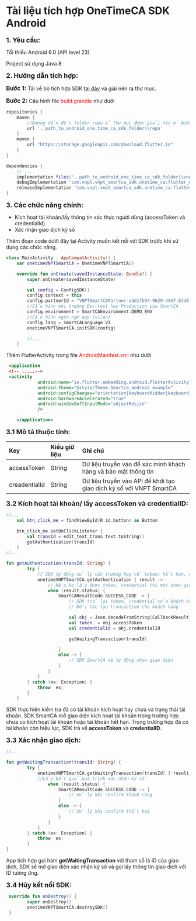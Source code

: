 <h1>Tài liệu tích hợp OneTimeCA SDK Android</h1>	


<font size="4"> **1. Yêu cầu:**</font>

Tối thiểu Android 6.0 (API level 23)

Project sử dụng Java 8

<font size="4"> **2. Hướng dẫn tích hợp:**</font>

<font size="3">**Bước 1:**</font> Tải về bộ tích hợp SDK [tại dây](https://github.com/VNPTSmartCA/android_one_time_ca_sdk/releases) và giải nén ra thư mục.

<font size="3">**Bước 2:**</font> Cấu hình file <span style="color:red"> build.grandle</span> như dưới



```gradle
repositories {
    maven {
        //Đường dẫn đến folder repo ở thư mục được giải nén ở bước 1
        url '..path_to_android_one_time_ca_sdk_folder\\repo'
    }
    maven {
        url "https://storage.googleapis.com/download.flutter.io"
    }
}

dependencies {
    // ...
    implementation files('..path_to_android_one_time_ca_sdk_folder\\onetimeca_vnpt_smartca_library.aar')
    debugImplementation 'com.vnpt.vnpt_smartca_sdk.onetime_ca:flutter_debug:1.0'
    releaseImplementation 'com.vnpt.vnpt_smartca_sdk.onetime_ca:flutter_release:1.0'
}
```
<font size="4"> **3. Các chức năng chính:**</font>

* Kích hoạt tài khoản/lấy thông tin xác thực người dùng (accessToken và credentialId)
* Xác nhận giao dịch ký số


Thêm đoạn code dưới đây tại Activity muốn kết nối với SDK trước khi sử dụng các chức năng.
```Kotlin
class MainActivity : AppCompatActivity() {
    var onetimeVNPTSmartCA = OnetimeVNPTSmartCA()

    override fun onCreate(savedInstanceState: Bundle?) {
        super.onCreate(savedInstanceState)

        val config = ConfigSDK()
        config.context = this
        config.partnerId = "VNPTSmartCAPartner-add1fb94-9629-4947-b7d8-f2671b04c747"
        //Cấu hình môi trường Dev-test hay Production cùa SmartCA
        config.environment = SmartCAEnvironment.DEMO_ENV
        //Cấu hình ngôn ngữ app (vi/en)
        config.lang = SmartCALanguage.VI
        onetimeVNPTSmartCA.initSDK(config)

        //....
    }
```

Thêm FlutterActivity trong file  <span style="color:red"> AndroidManifest.xml</span> như dưới

```xml
 <application
 <!-- .....-->
 <activity
            android:name="io.flutter.embedding.android.FlutterActivity"
            android:theme="@style/Theme.Smartca_android_example"
            android:configChanges="orientation|keyboardHidden|keyboard|screenSize|locale|layoutDirection|fontScale|screenLayout|density|uiMode"
            android:hardwareAccelerated="true"
            android:windowSoftInputMode="adjustResize"
            />

    </application>

```
<font size="4"> **3.1 Mô tả thuộc tính:**</font>

| Key       |      Kiểu giữ liệu      |  Ghi chú |
|:--------------|:-------------|:------|
| accessToken     |  String | Dữ liệu truyền vào để xác minh khách hàng và bảo mật thông tin|
| creadentialId     |    String   |   Dữ liệu truyền vào API để khởi tạo giao dịch ký số với VNPT SmartCA |


<font size="4"> **3.2 Kích hoạt tài khoản/ lấy accessToken và credentialID:**</font>

```Kotlin
//...
    val btn_click_me = findViewById(R.id.button) as Button

    btn_click_me.setOnClickListener {
        val transId = edit_text_trans.text.toString()
        getAuthentication(transId)
    }
//...

fun getAuthentication(transId: String) {
        try {
            // SDK tự động xử lý các trường hợp về token: hết hạn, chưa kích hoạt,...
            onetimeVNPTSmartCA.getAuthentication { result ->
                // Nếu ko lấy được token, credential thì mới show giao diện
                when (result.status) {
                    SmartCAResultCode.SUCCESS_CODE -> {
                        // SDK trả lại token, credential của khách hàng
                        // Đối tác tạo transaction cho khách hàng

                        val obj = Json.decodeFromString(CallbackResult.serializer(), result.data.toString())
                        val token  = obj.accessToken
                        val credentialId = obj.credentialId

                        getWaitingTransaction(transId)

                    }
                    else -> {
                        // SDK SmartCA sẽ tự động show giao diện
                    }
                }
            }
        } catch (ex: Exception) {
            throw  ex;
        }
    }
```

SDK thực hiện kiểm tra đã có tài khoản kích hoạt hay chưa và trạng thái tài khoản. SDK SmartCA mở giao diện kích hoạt tài khoản trong trường hợp chưa co kích hoạt tài khoản hoặc tài khoản hết hạn. Trong trường hợp đã có tài khoản còn hiệu lực, SDK trả về **accessToken** và **credentialID**.

<font size="4"> **3.3 Xác nhận giao dịch:**</font>

```Kotlin
//...

fun getWaitingTransaction(transId: String) {
        try {
            onetimeVNPTSmartCA.getWaitingTransaction(transId) { result ->
            //Lấy kết quả quá trình xác nhận ký số
                when (result.status) {
                    SmartCAResultCode.SUCCESS_CODE -> {
                        // Xử lý khi confirm thành công
                    }
                    else -> {
                        // Xử lý khi confirm thất bại
                    }
                }
            }
        } catch (ex: Exception) {
            throw  ex;
        }
}
```

App tích hợp gọi hàm **getWaitingTransaction** với tham số là ID của giao dịch, SDK sẽ mở giao diện xác nhận ký số và gọi láy thông tin giao dịch với ID tương ứng.

<font size="4"> **3.4 Hủy kết nối SDK:**</font>

```Kotlin
 override fun onDestroy() {
        super.onDestroy()
        onetimeVNPTSmartCA.destroySDK()
 }
```
